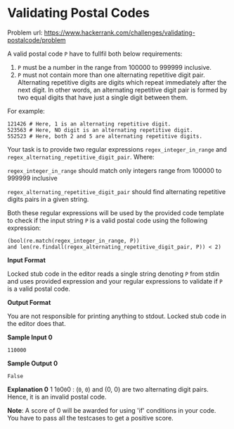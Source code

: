 # Validating Postal Codes

Problem url: https://www.hackerrank.com/challenges/validating-postalcode/problem

A valid postal code `P` have to fullfil both below requirements:

1. `P` must be a number in the range from 100000 to 999999 inclusive.
2. `P` must not contain more than one alternating repetitive digit pair.
Alternating repetitive digits are digits which repeat immediately after the next digit. In other words, an alternating repetitive digit pair is formed by two equal digits that have just a single digit between them.

For example:
```
121426 # Here, 1 is an alternating repetitive digit.
523563 # Here, NO digit is an alternating repetitive digit.
552523 # Here, both 2 and 5 are alternating repetitive digits.
```

Your task is to provide two regular expressions `regex_integer_in_range` and `regex_alternating_repetitive_digit_pair`. Where:

`regex_integer_in_range` should match only integers range from 100000 to 999999 inclusive

`regex_alternating_repetitive_digit_pair` should find alternating repetitive digits pairs in a given string.

Both these regular expressions will be used by the provided code template to check if the input string `P` is a valid postal code using the following expression:
```
(bool(re.match(regex_integer_in_range, P)) 
and len(re.findall(regex_alternating_repetitive_digit_pair, P)) < 2)
```

**Input Format**

Locked stub code in the editor reads a single string denoting `P` from stdin and uses provided expression and your regular expressions to validate if `P` is a valid postal code.

**Output Format**

You are not responsible for printing anything to stdout. Locked stub code in the editor does that.

**Sample Input 0**
```
110000
```
**Sample Output 0**
```
False
```
**Explanation 0**
1 1`0`0`0`0 : (`0`, `0`) and (0, 0) are two alternating digit pairs. Hence, it is an invalid postal code.

**Note**:
A score of 0 will be awarded for using 'if' conditions in your code.
You have to pass all the testcases to get a positive score.